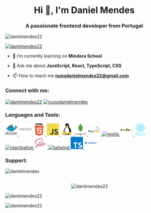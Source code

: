 <h1 align="center">Hi 👋, I'm Daniel Mendes</h1>
<h3 align="center">A passionate frontend developer from Portugal</h3>

<p align="left"> <img src="https://komarev.com/ghpvc/?username=daniimendes22&label=Profile%20views&color=0e75b6&style=flat" alt="daniimendes22" /> </p>

<p align="left"> <a href="https://twitter.com/daniimendes22" target="blank"><img src="https://img.shields.io/twitter/follow/daniimendes22?logo=twitter&style=for-the-badge" alt="daniimendes22" /></a> </p>

- 🌱 I’m currently learning on **Mindera School**

- 💬 Ask me about **JavaScript, React, TypeScript, CSS**

- 📫 How to reach me **nunodanielmendes22@gmail.com**

<h3 align="left">Connect with me:</h3>
<p align="left">
<a href="https://twitter.com/daniimendes22" target="blank"><img align="center" src="https://raw.githubusercontent.com/rahuldkjain/github-profile-readme-generator/neutral-icons/src/images/icons/Social/twitter.svg" alt="daniimendes22" height="30" width="40" /></a>
<a href="https://linkedin.com/in/nunodanielmendes" target="blank"><img align="center" src="https://raw.githubusercontent.com/rahuldkjain/github-profile-readme-generator/neutral-icons/src/images/icons/Social/linked-in-alt.svg" alt="nunodanielmendes" height="30" width="40" /></a>
</p>

<h3 align="left">Languages and Tools:</h3>
<p align="left"> <a href="https://www.docker.com/" target="_blank"> <img src="https://raw.githubusercontent.com/devicons/devicon/master/icons/docker/docker-original-wordmark.svg" alt="docker" width="40" height="40"/> </a> <a href="https://expressjs.com" target="_blank"> <img src="https://raw.githubusercontent.com/devicons/devicon/master/icons/express/express-original-wordmark.svg" alt="express" width="40" height="40"/> </a> <a href="https://www.w3.org/html/" target="_blank"> <img src="https://raw.githubusercontent.com/devicons/devicon/master/icons/html5/html5-original-wordmark.svg" alt="html5" width="40" height="40"/> </a> <a href="https://developer.mozilla.org/en-US/docs/Web/JavaScript" target="_blank"> <img src="https://raw.githubusercontent.com/devicons/devicon/master/icons/javascript/javascript-original.svg" alt="javascript" width="40" height="40"/> </a> <a href="https://www.linux.org/" target="_blank"> <img src="https://raw.githubusercontent.com/devicons/devicon/master/icons/linux/linux-original.svg" alt="linux" width="40" height="40"/> </a> <a href="https://www.mongodb.com/" target="_blank"> <img src="https://raw.githubusercontent.com/devicons/devicon/master/icons/mongodb/mongodb-original-wordmark.svg" alt="mongodb" width="40" height="40"/> </a> <a href="https://www.mysql.com/" target="_blank"> <img src="https://raw.githubusercontent.com/devicons/devicon/master/icons/mysql/mysql-original-wordmark.svg" alt="mysql" width="40" height="40"/> </a> <a href="https://nextjs.org/" target="_blank"> <img src="https://cdn.worldvectorlogo.com/logos/nextjs-3.svg" alt="nextjs" width="40" height="40"/> </a> <a href="https://nodejs.org" target="_blank"> <img src="https://raw.githubusercontent.com/devicons/devicon/master/icons/nodejs/nodejs-original-wordmark.svg" alt="nodejs" width="40" height="40"/> </a> <a href="https://reactjs.org/" target="_blank"> <img src="https://raw.githubusercontent.com/devicons/devicon/master/icons/react/react-original-wordmark.svg" alt="react" width="40" height="40"/> </a> <a href="https://reactnative.dev/" target="_blank"> <img src="https://reactnative.dev/img/header_logo.svg" alt="reactnative" width="40" height="40"/> </a> <a href="https://sass-lang.com" target="_blank"> <img src="https://raw.githubusercontent.com/devicons/devicon/master/icons/sass/sass-original.svg" alt="sass" width="40" height="40"/> </a> <a href="https://tailwindcss.com/" target="_blank"> <img src="https://www.vectorlogo.zone/logos/tailwindcss/tailwindcss-icon.svg" alt="tailwind" width="40" height="40"/> </a> <a href="https://www.typescriptlang.org/" target="_blank"> <img src="https://raw.githubusercontent.com/devicons/devicon/master/icons/typescript/typescript-original.svg" alt="typescript" width="40" height="40"/> </a> <a href="https://webpack.js.org" target="_blank"> <img src="https://raw.githubusercontent.com/devicons/devicon/d00d0969292a6569d45b06d3f350f463a0107b0d/icons/webpack/webpack-original-wordmark.svg" alt="webpack" width="40" height="40"/> </a> </p>

<h3 align="left">Support:</h3>
<p><a href="https://www.buymeacoffee.com/danielmendes"> <img align="left" src="https://cdn.buymeacoffee.com/buttons/v2/default-yellow.png" height="50" width="210" alt="danielmendes" /></a></p>

<br><br>

<p align="left"><img  src="https://github-readme-stats.vercel.app/api/top-langs?username=daniimendes22&show_icons=true&locale=en&layout=compact" alt="daniimendes22" /></p>

<p align="left" ><img  src="https://github-readme-stats.vercel.app/api?username=daniimendes22&show_icons=true&locale=en" alt="daniimendes22" /></p>

<p align="left" ><img  src="https://github-readme-streak-stats.herokuapp.com/?user=daniimendes22&" alt="daniimendes22" /></p>



